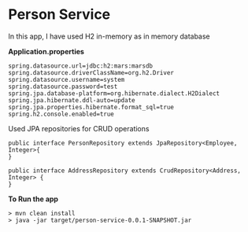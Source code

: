 # Person Service

In this app, I have used H2 in-memory as in memory database

**Application.properties**

```
spring.datasource.url=jdbc:h2:mars:marsdb
spring.datasource.driverClassName=org.h2.Driver
spring.datasource.username=system
spring.datasource.password=test
spring.jpa.database-platform=org.hibernate.dialect.H2Dialect
spring.jpa.hibernate.ddl-auto=update
spring.jpa.properties.hibernate.format_sql=true
spring.h2.console.enabled=true
```

Used JPA repositories for CRUD operations

```
public interface PersonRepository extends JpaRepository<Employee, Integer>{
}

public interface AddressRepository extends CrudRepository<Address, Integer> {
}
```

**To Run the app**

```
> mvn clean install
> java -jar target/person-service-0.0.1-SNAPSHOT.jar
```

